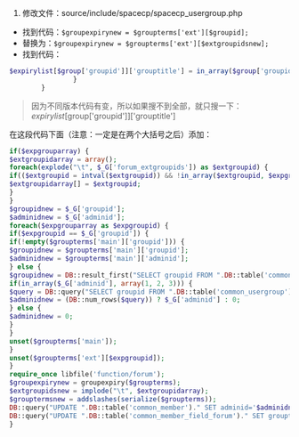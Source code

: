 1. 修改文件：source/include/spacecp/spacecp_usergroup.php
- 找到代码：`$groupexpirynew = $groupterms['ext'][$groupid];`
- 替换为：`$groupexpirynew = $groupterms['ext'][$extgroupidsnew];`
- 找到代码：
```PHP
$expirylist[$group['groupid']]['grouptitle'] = in_array($group['groupid'], $expgrouparray) ? '' : $group['grouptitle'];
                }
        }
```

>因为不同版本代码有变，所以如果搜不到全部，就只搜一下：$expirylist[$group['groupid']]['grouptitle']

在这段代码下面（注意：一定是在两个大括号之后）添加：
```PHP
if($expgrouparray) {
$extgroupidarray = array();
foreach(explode("\t", $_G['forum_extgroupids']) as $extgroupid) {
if(($extgroupid = intval($extgroupid)) && !in_array($extgroupid, $expgrouparray)) {
$extgroupidarray[] = $extgroupid;
}
}
$groupidnew = $_G['groupid'];
$adminidnew = $_G['adminid'];
foreach($expgrouparray as $expgroupid) {
if($expgroupid == $_G['groupid']) {
if(!empty($groupterms['main']['groupid'])) {
$groupidnew = $groupterms['main']['groupid'];
$adminidnew = $groupterms['main']['adminid'];
} else {
$groupidnew = DB::result_first("SELECT groupid FROM ".DB::table('common_usergroup')." WHERE type='member' AND '".$_G['member']['credits']."'>=creditshigher AND '$credits'<creditslower LIMIT 1");
if(in_array($_G['adminid'], array(1, 2, 3))) {
$query = DB::query("SELECT groupid FROM ".DB::table('common_usergroup')." WHERE groupid IN (".dimplode($extgroupidarray).") AND radminid='$_G[adminid]' LIMIT 1");
$adminidnew = (DB::num_rows($query)) ? $_G['adminid'] : 0;
} else {
$adminidnew = 0;
}
}
unset($groupterms['main']);
}
unset($groupterms['ext'][$expgroupid]);
}
require_once libfile('function/forum');
$groupexpirynew = groupexpiry($groupterms);
$extgroupidsnew = implode("\t", $extgroupidarray);
$grouptermsnew = addslashes(serialize($groupterms));
DB::query("UPDATE ".DB::table('common_member')." SET adminid='$adminidnew', groupid='$groupidnew', extgroupids='$extgroupidsnew', groupexpiry='$groupexpirynew' WHERE uid='$_G[uid]'");
DB::query("UPDATE ".DB::table('common_member_field_forum')." SET groupterms='$grouptermsnew' WHERE uid='$_G[uid]'");
}
```
